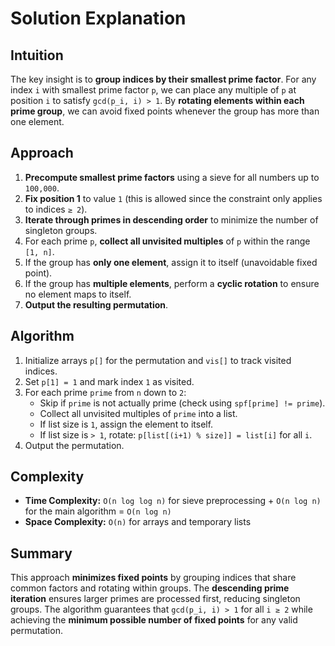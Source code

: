 
# Solution Explanation

## Intuition
The key insight is to **group indices by their smallest prime factor**. For any index `i` with smallest prime factor `p`, we can place any multiple of `p` at position `i` to satisfy `gcd(p_i, i) > 1`. By **rotating elements within each prime group**, we can avoid fixed points whenever the group has more than one element.

## Approach
1. **Precompute smallest prime factors** using a sieve for all numbers up to `100,000`.
2. **Fix position 1** to value `1` (this is allowed since the constraint only applies to indices `≥ 2`).
3. **Iterate through primes in descending order** to minimize the number of singleton groups.
4. For each prime `p`, **collect all unvisited multiples** of `p` within the range `[1, n]`.
5. If the group has **only one element**, assign it to itself (unavoidable fixed point).
6. If the group has **multiple elements**, perform a **cyclic rotation** to ensure no element maps to itself.
7. **Output the resulting permutation**.

## Algorithm
1. Initialize arrays `p[]` for the permutation and `vis[]` to track visited indices.
2. Set `p[1] = 1` and mark index `1` as visited.
3. For each prime `prime` from `n` down to `2`:
   - Skip if `prime` is not actually prime (check using `spf[prime] != prime`).
   - Collect all unvisited multiples of `prime` into a list.
   - If list size is `1`, assign the element to itself.
   - If list size is `> 1`, rotate: `p[list[(i+1) % size]] = list[i]` for all `i`.
4. Output the permutation.

## Complexity
- **Time Complexity:** `O(n log log n)` for sieve preprocessing + `O(n log n)` for the main algorithm = `O(n log n)`
- **Space Complexity:** `O(n)` for arrays and temporary lists

## Summary
This approach **minimizes fixed points** by grouping indices that share common factors and rotating within groups. The **descending prime iteration** ensures larger primes are processed first, reducing singleton groups. The algorithm guarantees that `gcd(p_i, i) > 1` for all `i ≥ 2` while achieving the **minimum possible number of fixed points** for any valid permutation.

